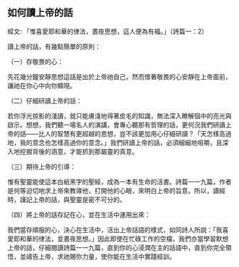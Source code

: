 ## 如何讀上帝的話 ##

經文: 「惟喜愛耶和華的律法，晝夜思想，這人便為有福。」（詩篇一：2）



讀上帝的話，有幾點簡單的原則：

（一）存敬畏的心：

先花幾分鐘安靜思想這話是出於上帝祂自己，然而懷著敬畏的心安靜在上帝面前，讓祂在你心中向你顯現。

（二）仔細研讀上帝的話：

若你浮光掠影的淺讀，就只能膚淺地得著皮毛的知識，無法深入瞭解個中的亮光與啟示。想想，我們聽一場名人的演講，會專心聽那有哲理的話，更何況我們研讀上帝的話——比人的智慧有更超越的思想，豈不該更加用心仔細研讀？「天怎樣高過地，我的意念也怎樣高過你的意念。」我們研讀上帝的話，必須細細地咀嚼，且深入地挖掘背後的涵意，才能抓到那屬靈的真意。

（三）期待上帝的引導：

惟有聖靈能使這本白紙黑字的聖經，成為一本有生命的活書。詩篇一一九篇，作者是何等迫切地求上帝來教導他，打開他的心眼，來明白上帝的旨意。所以，讀經時，謹記上帝的話，與聖靈是密不可分的。

（四）將上帝的話存記在心，並在生活中運用出來：

我們當存順服的心，決心在生活中，活出上帝話語的樣式，如同詩人所說：「我喜愛耶和華的律法，並晝夜思想。」因此即使在忙碌工作的空檔，我們亦當學習默想上帝的話，仔細閱讀詩篇一一九篇，直到你的心浸潤在主的話語中，直到你完全領悟，並禱告上帝，求祂賜你力量，使你能在生活中實踐經訓。